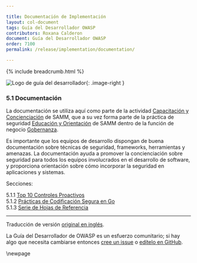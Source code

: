 ```yaml
---

title: Documentación de Implementación
layout: col-document
tags: Guía del Desarrollador OWASP
contributors: Roxana Calderon
document: Guía del Desarrollador OWASP
order: 7100
permalink: /release/implementation/documentation/

---
```


{% include breadcrumb.html %}

<style type="text/css">
.image-right {
  height: 180px;
  display: block;
  margin-left: auto;
  margin-right: auto;
  float: right;
}
</style>

![Logo de guía del desarrollador](../../../assets/images/dg_logo_bbd.png "Guía del Desarrollador OWASP"){: .image-right }

### 5.1 Documentación

La documentación se utiliza aquí como parte de la actividad [Capacitación y Concienciación][sammgegta] de SAMM,
que a su vez forma parte de la práctica de seguridad [Educación y Orientación][sammgeg] de SAMM
dentro de la función de negocio [Gobernanza][sammg].

Es importante que los equipos de desarrollo dispongan de buena documentación sobre técnicas de seguridad,
frameworks, herramientas y amenazas.
La documentación ayuda a promover la concienciación sobre seguridad para todos los equipos involucrados
en el desarrollo de software, y proporciona orientación sobre cómo incorporar la seguridad en aplicaciones y sistemas.

Secciones:

5.1.1 [Top 10 Controles Proactivos](01-proactive-controls.md)  
5.1.2 [Prácticas de Codificación Segura en Go](02-go-scp.md)  
5.1.3 [Serie de Hojas de Referencia](03-cheatsheets.md)  

----
Traducción de versión [original en inglés][release0710].

La Guía del Desarrollador de OWASP es un esfuerzo comunitario; si hay algo que necesita cambiarse
entonces [cree un issue][issue0710] o [edítelo en GitHub][edit0710].

[release0710]: https://github.com/OWASP/www-project-developer-guide/blob/main/release/07-implementation/01-documentation/toc.md
[edit0710]: https://github.com/OWASP/www-project-developer-guide/blob/main/draft/07-implementation/01-documentation/toc.md
[issue0710]: https://github.com/OWASP/www-project-developer-guide/issues/new?labels=enhancement&template=request.md&title=Update:%2007-implementation/01-documentation/00-toc
[sammg]: https://owaspsamm.org/model/governance/
[sammgeg]: https://owaspsamm.org/model/governance/education-and-guidance/
[sammgegta]: https://owaspsamm.org/model/governance/education-and-guidance/stream-a/

\newpage
